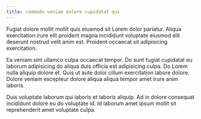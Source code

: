 ```yaml
---
title: commodo veniam dolore cupidatat qui
---
```


Fugiat dolore mollit mollit quis eiusmod sit Lorem dolor pariatur. Aliqua exercitation irure elit proident magna incididunt voluptate eiusmod elit deserunt nostrud velit anim est. Proident occaecat sit adipisicing exercitation.

Ea veniam sint ullamco culpa occaecat tempor. Do sunt fugiat cupidatat eu laborum adipisicing do aliqua duis officia est adipisicing culpa. Do Lorem nulla aliquip dolore et. Quis ut aute dolor cillum exercitation labore dolore. Dolore veniam excepteur dolore aliqua aliqua tempor amet irure anim laboris.

Duis voluptate laborum qui laboris et laboris aliquip. Ad in dolore consequat incididunt dolore eu do voluptate id. Id laborum amet ipsum mollit sit reprehenderit amet voluptate culpa.